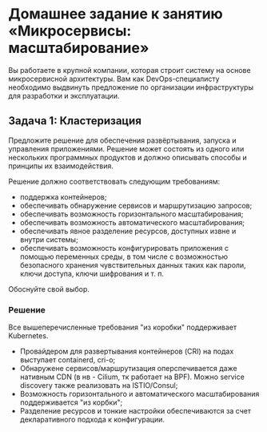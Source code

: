 
# Домашнее задание к занятию «Микросервисы: масштабирование»

Вы работаете в крупной компании, которая строит систему на основе микросервисной архитектуры.
Вам как DevOps-специалисту необходимо выдвинуть предложение по организации инфраструктуры для разработки и эксплуатации.

## Задача 1: Кластеризация

Предложите решение для обеспечения развёртывания, запуска и управления приложениями.
Решение может состоять из одного или нескольких программных продуктов и должно описывать способы и принципы их взаимодействия.

Решение должно соответствовать следующим требованиям:
- поддержка контейнеров;
- обеспечивать обнаружение сервисов и маршрутизацию запросов;
- обеспечивать возможность горизонтального масштабирования;
- обеспечивать возможность автоматического масштабирования;
- обеспечивать явное разделение ресурсов, доступных извне и внутри системы;
- обеспечивать возможность конфигурировать приложения с помощью переменных среды, в том числе с возможностью безопасного хранения чувствительных данных таких как пароли, ключи доступа, ключи шифрования и т. п.

Обоснуйте свой выбор.

### Решение

Все вышеперечисленные требования "из коробки" поддерживает Kubernetes.  

* Провайдером для развертывания контейнеров (CRI) на подах выступает containerd, cri-o;  
* Обнаружене сервисов/маршрутизация оперспечивается даже нативным CDN (в нв - Cilium, тк работает на BPF). Можно service discovery также реализовать на ISTIO/Consul;  
* Возможность горизонтального и автоматического масштабирования поддерживается "из корбки";  
* Разделение ресурсов и тонкие настройки обеспечиваются за счет декларативного подхода к конфигурации.


